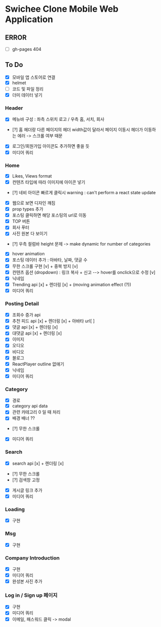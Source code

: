 # Swichee Clone Mobile Web Application

## ERROR

- [ ] gh-pages 404

## To Do

- [x] 모바일 앱 스토어로 연결
- [x] helmet
- [ ] 코드 및 파일 정리
- [x] 더미 데이터 넣기

### Header

- [x] 메뉴바 구성 : 좌측 스위치 로고 / 우측 홈, 서치, 회사
- [?] 홈 헤더랑 다른 페이지의 헤더 width값이 달라서 페이지 이동시 헤더가 이동하는 에러 -> 스크롤 여부 때문
- [x] 로그인/회원가입 아이콘도 추가하면 좋을 듯
- [x] 미디어 쿼리

### Home

- [x] Likes, Views format
- [x] 컨텐츠 타입에 따라 이미지에 아이콘 넣기
- [?] 네비 아이콘 빠르게 클릭시 warning : can't perform a react state update
- [x] 웹으로 보면 디자인 꺠짐
- [x] prop types 추가
- [x] 포스팅 클릭하면 해당 포스팅의 url로 이동
- [x] TOP 버튼
- [x] 회사 푸터
- [x] 사진 원본 다 보이기
- [?] 우측 컬럼바 height 문제 -> make dynamic for number of categories
- [x] hover animation
- [x] 포스팅 데이터 추가 : 아바타, 날짜, 댓글 수
- [x] 무한 스크롤 구현 [v] + 중복 방지 [v]
- [x] 컨텐츠 옵션 (dropdown) : 링크 복사 + 신고 --> hover를 onclick으로 수정 [v]
- [x] 닉네임
- [x] Trending api [x] + 렌더링 [x] + (moving animation effect (?))
- [x] 미디어 쿼리

### Posting Detail

- [x] 조회수 증가 api
- [x] 추천 피드 api [x] + 렌더링 [x] + 아바타 url[ ]
- [x] 댓글 api [x] + 렌더링 [x]
- [x] 대댓글 api [x] + 렌더링 [x]
- [x] 이미지
- [x] 오디오
- [x] 비디오
- [x] 블로그
- [x] ReactPlayer outline 없애기
- [x] 닉네임
- [x] 미디어 쿼리

### Category

- [x] 경로
- [x] category api data
- [x] 관련 카테고리 0 일 때 처리
- [x] 배경 배너 ??
- [?] 무한 스크롤
- [x] 미디어 쿼리

### Search

- [x] search api [x] + 렌더링 [x]
- [?] 무한 스크롤
- [?] 검색창 고정
- [x] 게시글 링크 추가
- [x] 미디어 쿼리

### Loading

- [x] 구현

### Msg

- [x] 구현

### Company Introduction

- [x] 구현
- [x] 미디어 쿼리
- [x] 완성본 사진 추가

### Log in / Sign up 페이지

- [x] 구현
- [x] 미디어 쿼리
- [x] 이메일, 패스워드 클릭 -> modal
